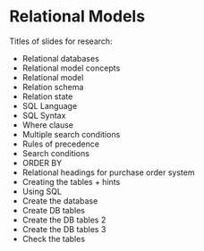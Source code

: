 # Relational Models

Titles of slides for research:

* Relational databases
* Relational model concepts
* Relational model
* Relation schema
* Relation state
* SQL Language
* SQL Syntax
* Where clause
* Multiple search conditions
* Rules of precedence
* Search conditions
* ORDER BY
* Relational headings for purchase order system
* Creating the tables + hints
* Using SQL
* Create the database
* Create DB tables
* Create the DB tables 2
* Create the DB tables 3
* Check the tables


